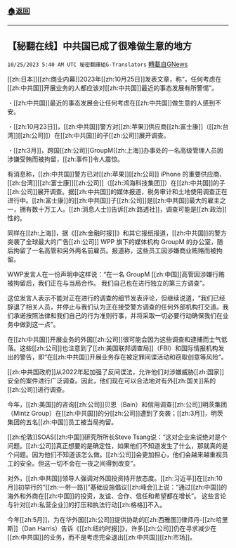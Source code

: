 ###  [:house:返回](README.md)
---


## 【秘翻在线】中共国已成了很难做生意的地方
`10/25/2023 5:40 AM UTC 秘密翻譯組G-Translators` [轉載自GNews](https://gnews.org/articles/1877540)

[[zh:日本]][[zh:商业内幕]]2023年[[zh:10月25日]]发表文章，称“，任何考虑在[[zh:中共国]]开展业务的人都应该对[[zh:中共国]]最近的事态发展有所警惕”。

・[[zh:中共国]]最近的事态发展会让任何考虑在[[zh:中共国]]做生意的人感到不安。

・[[zh:10月23日]]，[[zh:中共国]]警方对[[zh:苹果]]供应商[[zh:富士康]]（[[zh:台湾]][[zh:公司]]）在[[zh:中共国]]的子[[zh:公司]]展开调查。

・[[zh:3月]]，跨国[[zh:公司]]GroupM[[zh:上海]]办事处的一名高级管理人员因涉嫌受贿而被拘留，[[zh:事件]]令人震惊。

有消息称，[[zh:中共国]]警方已对[[zh:苹果]][[zh:公司]] iPhone 的重要供应商、[[zh:台湾]][[zh:富士康]][[zh:公司]]（[[zh:鸿海科技集团]]）在[[zh:中共国]]的子[[zh:公司]]展开调查。据[[zh:中共国]]的媒体报道，税务审计和土地使用调查正在进行中。[[zh:富士康]]的[[zh:中共国]]子[[zh:公司]]是[[zh:中共国]]最大的雇主之一，拥有数十万工人。[[zh:消息人士]]告诉[[zh:路透社]]，调查可能是[[zh:政治]]性的。

同样在[[zh:上海]]，据《[[zh:金融时报]]》和其它报纸报道，[[zh:中共国]]的警方突袭了全球最大的广告[[zh:公司]] WPP 旗下的媒体机构 GroupM 的办公室，随后拘留了一名高管和另外两名前雇员。报道称，这些员工因涉嫌商业贿赂而被拘留。

WWP发言人在一份声明中这样说：“在一名 GroupM [[zh:中国]]高管因涉嫌行贿被拘留后，我们正在与当局合作。 我们自己也在进行独立的第三方调查”。

这位发言人表示不能对正在进行的调查的细节发表评论，但继续说道，“我们已经辞退了相关人员，并停止与我们认为正在接受警方调查的任何外部机构打交道。我们承诺按照法律和我们自己的行为准则行事，并将采取一切必要行动确保我们在业务中做到这一点”。

在[[zh:中共国]]开展业务的外国[[zh:公司]]很可能会因为这些调查和逮捕而士气低落。这些[[zh:公司]]也注意到了[[zh:美国联邦调查局]]（FBI）和国际情报机构发出的警告，即“在[[zh:中共国]]开展业务存在被定罪间谍活动和窃取创意等风险”。

[[zh:中共国政府]]从2022年起加强了反间谍法，允许他们对涉嫌威胁[[zh:国家]]安全的案件进行广泛调查。因此，他们现在可以合法地对有外[[zh:国关]]系的[[zh:公司]]进行调查。

今年，[[zh:美国]]的咨询[[zh:公司]]贝恩（Bain）和信用调查[[zh:公司]]明茨集团（Mintz Group）在[[zh:中共国]]的分[[zh:公司]]遭到了突袭；[[zh:3月]]，明茨集团的五名[[zh:中国]]员工被当局拘留。

[[zh:伦敦]]SOAS[[zh:中国]]研究所所长Steve Tsang说：“这对企业来说绝对是个问题。[[zh:公司]]真正想要的是确定性，如果他们不知道发生了什么，那就真的是个问题。因为他们不知道该怎么做。[[zh:公司]]会更加担心，他们会越来越重视员工的安全。但这一切不会在一夜之间得到改变”。

对外，[[zh:中共国]]领导人强调对外国投资持开放态度。[[zh:习近平]]在[[zh:10月]]初举行的“[[zh:一带一路]]”基础设施倡议[[zh:峰会]]上说：“通过[[zh:中国]]的海外和外商在[[zh:中国]]的投资，友谊、合作、信任和希望都在增长”。 这些言论与针对[[zh:私营企业]]的打压和执法行动[[zh:格格]]不入。

今年[[zh:5月]]，为在华外国[[zh:公司]]提供协助的[[zh:西雅图]]律师丹\-[[zh:哈里斯]]（Dan Harris）告诉《[[zh:纽约时报]]》，许多[[zh:公司]]仍在寻求减少在[[zh:中共国]]的业务，而不是考虑完全退出[[zh:中共国]][[zh:市场]]。
